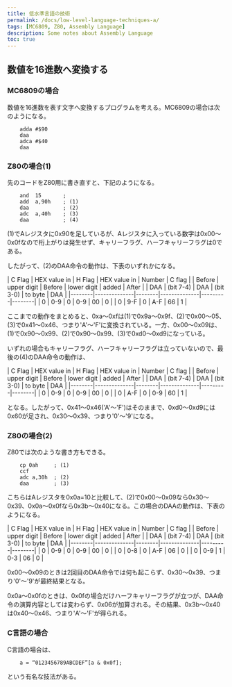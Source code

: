 ```yaml
---
title: 低水準言語の技術
permalink: /docs/low-level-language-techniques-a/
tags: [MC6809, Z80, Assembly Language]
description: Some notes about Assembly Language
toc: true
---
```


## 数値を16進数へ変換する

### MC6809の場合
数値を16進数を表す文字へ変換するプログラムを考える。MC6809の場合は次のようになる。
```
    adda #$90
    daa
    adca #$40
    daa
```

### Z80の場合(1)
先のコードをZ80用に書き直すと、下記のようになる。

```
    and  15       ;
    add  a,90h    ; (1)
    daa           ; (2)
    adc  a,40h    ; (3)
    daa           ; (4)
```

(1)でAレジスタに0x90を足しているが、Aレジスタに入っている数字は0x00〜0x0fなので桁上がりは発生せず、キャリーフラグ、ハーフキャリーフラグは0である。

したがって、(2)のDAA命令の動作は、下表のいずれかになる。

| C Flag | HEX value in | H Flag | HEX value in | Number  | C flag |
| Before | upper digit  | Before | lower digit  | added   | After  |
| DAA    | (bit 7-4)    | DAA    | (bit 3-0)    | to byte | DAA    |
|--------|--------------|--------|--------------|---------|--------|
| 0      | 0-9          | 0      | 0-9          | 00      | 0      |
| 0      | 9-F          | 0      | A-F          | 66      | 1      |

ここまでの動作をまとめると、0xa〜0xfは(1)で0x9a〜0x9f、(2)で0x00〜05、(3)で0x41〜0x46、つまり'A'〜'F'に変換されている。一方、0x00〜0x09は、(1)で0x90〜0x99、(2)で0x90〜0x99、(3)で0xd0〜0xd9になっている。

いずれの場合もキャリーフラグ、ハーフキャリーフラグは立っていないので、最後の(4)のDAA命令の動作は、

| C Flag | HEX value in | H Flag | HEX value in | Number  | C flag |
| Before | upper digit  | Before | lower digit  | added   | After  |
| DAA    | (bit 7-4)    | DAA    | (bit 3-0)    | to byte | DAA    |
|--------|--------------|--------|--------------|---------|--------|
| 0      | 0-9          | 0      | 0-9          | 00      | 0      |
| 0      | A-F          | 0      | 0-9          | 60      | 1      |

となる。したがって、0x41〜0x46('A'〜'F')はそのままで、0xd0〜0xd9には0x60が足され、0x30〜0x39、つまり'0'〜'9'になる。

### Z80の場合(2)
Z80では次のような書き方もできる。
```
    cp 0ah     ; (1)
    ccf
    adc a,30h  ; (2)
    daa        ; (3)
```

こちらはAレジスタを0x0a=10と比較して、(2)で0x00〜0x09なら0x30〜0x39、0x0a〜0x0fなら0x3b〜0x40になる。この場合のDAAの動作は、下表のようになる。

| C Flag | HEX value in | H Flag | HEX value in |  Number | C flag |
| Before |  upper digit | Before |  lower digit |   added |  After |
|    DAA |    (bit 7-4) |    DAA |    (bit 3-0) | to byte |    DAA |
|--------|--------------|--------|--------------|---------|--------|
|      0 |          0-9 |      0 |          0-9 |      00 |      0 |
|      0 |          0-8 |      0 |          A-F |      06 |      0 |
|      0 |          0-9 |      1 |          0-3 |      06 |      0 |

0x00〜0x09のときは2回目のDAA命令では何も起こらず、0x30〜0x39、つまり'0'〜'9'が最終結果となる。

0x0a〜0x0fのときは、0x0fの場合だけハーフキャリーフラグが立つが、DAA命令の演算内容としては変わらず、0x06が加算される。その結果、0x3b〜0x40は0x40〜0x46、つまり'A'〜'F'が得られる。

### C言語の場合

C言語の場合は、

```
    a = “0123456789ABCDEF”[a & 0x0f];
```

という有名な技法がある。

